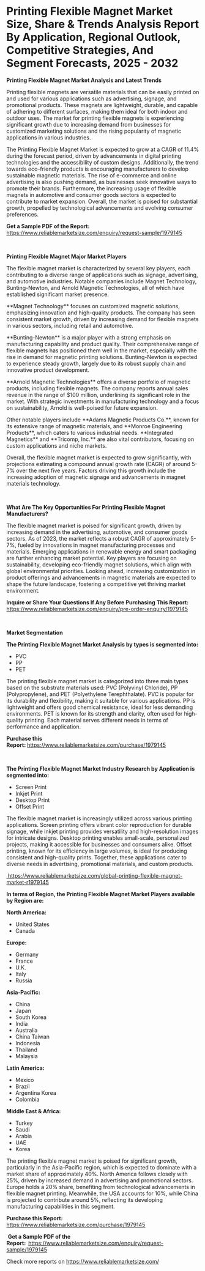 <p><h1>Printing Flexible Magnet Market Size, Share & Trends Analysis Report By Application, Regional Outlook, Competitive Strategies, And Segment Forecasts, 2025 - 2032</h1></p><p><strong>Printing Flexible Magnet Market Analysis and Latest Trends</strong></p>
<p><p>Printing flexible magnets are versatile materials that can be easily printed on and used for various applications such as advertising, signage, and promotional products. These magnets are lightweight, durable, and capable of adhering to different surfaces, making them ideal for both indoor and outdoor uses. The market for printing flexible magnets is experiencing significant growth due to increasing demand from businesses for customized marketing solutions and the rising popularity of magnetic applications in various industries.</p><p>The Printing Flexible Magnet Market is expected to grow at a CAGR of 11.4% during the forecast period, driven by advancements in digital printing technologies and the accessibility of custom designs. Additionally, the trend towards eco-friendly products is encouraging manufacturers to develop sustainable magnetic materials. The rise of e-commerce and online advertising is also pushing demand, as businesses seek innovative ways to promote their brands. Furthermore, the increasing usage of flexible magnets in automotive and consumer goods sectors is expected to contribute to market expansion. Overall, the market is poised for substantial growth, propelled by technological advancements and evolving consumer preferences.</p></p>
<p><strong>Get a Sample PDF of the Report:&nbsp;</strong> <a href="https://www.reliablemarketsize.com/enquiry/request-sample/1979145?utm_campaign=2317&utm_medium=2&utm_source=Github&utm_content=ia&utm_term=28032025&utm_id=printing-flexible-magnet">https://www.reliablemarketsize.com/enquiry/request-sample/1979145</a></p>
<p>&nbsp;</p>
<p><strong>Printing Flexible Magnet Major Market Players</strong></p>
<p><p>The flexible magnet market is characterized by several key players, each contributing to a diverse range of applications such as signage, advertising, and automotive industries. Notable companies include Magnet Technology, Bunting-Newton, and Arnold Magnetic Technologies, all of which have established significant market presence.</p><p>**Magnet Technology** focuses on customized magnetic solutions, emphasizing innovation and high-quality products. The company has seen consistent market growth, driven by increasing demand for flexible magnets in various sectors, including retail and automotive.</p><p>**Bunting-Newton** is a major player with a strong emphasis on manufacturing capability and product quality. Their comprehensive range of flexible magnets has positioned them well in the market, especially with the rise in demand for magnetic printing solutions. Bunting-Newton is expected to experience steady growth, largely due to its robust supply chain and innovative product development.</p><p>**Arnold Magnetic Technologies** offers a diverse portfolio of magnetic products, including flexible magnets. The company reports annual sales revenue in the range of $100 million, underlining its significant role in the market. With strategic investments in manufacturing technology and a focus on sustainability, Arnold is well-poised for future expansion.</p><p>Other notable players include **Adams Magnetic Products Co.**, known for its extensive range of magnetic materials, and **Monroe Engineering Products**, which caters to various industrial needs. **Integrated Magnetics** and **Tricomp, Inc.** are also vital contributors, focusing on custom applications and niche markets.</p><p>Overall, the flexible magnet market is expected to grow significantly, with projections estimating a compound annual growth rate (CAGR) of around 5-7% over the next five years. Factors driving this growth include the increasing adoption of magnetic signage and advancements in magnet materials technology.</p></p>
<p>&nbsp;</p>
<p><strong>What Are The Key Opportunities For Printing Flexible Magnet Manufacturers?</strong></p>
<p><p>The flexible magnet market is poised for significant growth, driven by increasing demand in the advertising, automotive, and consumer goods sectors. As of 2023, the market reflects a robust CAGR of approximately 5-7%, fueled by innovations in magnet manufacturing processes and materials. Emerging applications in renewable energy and smart packaging are further enhancing market potential. Key players are focusing on sustainability, developing eco-friendly magnet solutions, which align with global environmental priorities. Looking ahead, increasing customization in product offerings and advancements in magnetic materials are expected to shape the future landscape, fostering a competitive yet thriving market environment.</p></p>
<p><strong>Inquire or Share Your Questions If Any Before Purchasing This Report:</strong> <a href="https://www.reliablemarketsize.com/enquiry/pre-order-enquiry/1979145?utm_campaign=2317&utm_medium=2&utm_source=Github&utm_content=ia&utm_term=28032025&utm_id=printing-flexible-magnet">https://www.reliablemarketsize.com/enquiry/pre-order-enquiry/1979145</a></p>
<p>&nbsp;</p>
<p><strong>Market Segmentation</strong></p>
<p><strong>The Printing Flexible Magnet Market Analysis by types is segmented into:</strong></p>
<p><ul><li>PVC</li><li>PP</li><li>PET</li></ul></p>
<p><p>The printing flexible magnet market is categorized into three main types based on the substrate materials used: PVC (Polyvinyl Chloride), PP (Polypropylene), and PET (Polyethylene Terephthalate). PVC is popular for its durability and flexibility, making it suitable for various applications. PP is lightweight and offers good chemical resistance, ideal for less demanding environments. PET is known for its strength and clarity, often used for high-quality printing. Each material serves different needs in terms of performance and application.</p></p>
<p><strong>Purchase this Report:&nbsp;</strong><a href="https://www.reliablemarketsize.com/purchase/1979145?utm_campaign=2317&utm_medium=2&utm_source=Github&utm_content=ia&utm_term=28032025&utm_id=printing-flexible-magnet">https://www.reliablemarketsize.com/purchase/1979145</a></p>
<p>&nbsp;</p>
<p><strong>The Printing Flexible Magnet Market Industry Research by Application is segmented into:</strong></p>
<p><ul><li>Screen Print</li><li>Inkjet Print</li><li>Desktop Print</li><li>Offset Print</li></ul></p>
<p><p>The flexible magnet market is increasingly utilized across various printing applications. Screen printing offers vibrant color reproduction for durable signage, while inkjet printing provides versatility and high-resolution images for intricate designs. Desktop printing enables small-scale, personalized projects, making it accessible for businesses and consumers alike. Offset printing, known for its efficiency in large volumes, is ideal for producing consistent and high-quality prints. Together, these applications cater to diverse needs in advertising, promotional materials, and custom products.</p></p>
<p><a href="https://www.reliablemarketsize.com/global-printing-flexible-magnet-market-r1979145?utm_campaign=2317&utm_medium=2&utm_source=Github&utm_content=ia&utm_term=28032025&utm_id=printing-flexible-magnet">&nbsp;https://www.reliablemarketsize.com/global-printing-flexible-magnet-market-r1979145</a></p>
<p><strong>In terms of Region, the Printing Flexible Magnet Market Players available by Region are:</strong></p>
<p>
    <p> <strong> North America: </strong>
        <ul>
            <li>United States</li>
            <li>Canada</li>
        </ul>
        </p> 
    <p> <strong> Europe: </strong>
        <ul>
            <li>Germany</li>
            <li>France</li>
            <li>U.K.</li>
            <li>Italy</li>
            <li>Russia</li>
        </ul>
        </p> 
    <p> <strong> Asia-Pacific: </strong>
        <ul>
            <li>China</li>
            <li>Japan</li>
            <li>South Korea</li>
            <li>India</li>
            <li>Australia</li>
            <li>China Taiwan</li>
            <li>Indonesia</li>
            <li>Thailand</li>
            <li>Malaysia</li>
        </ul>
        </p> 
    <p> <strong> Latin America: </strong>
        <ul>
            <li>Mexico</li>
            <li>Brazil</li>
            <li>Argentina Korea</li>
            <li>Colombia</li>
        </ul>
        </p> 
    <p> <strong> Middle East & Africa: </strong>
        <ul>
            <li>Turkey</li>
            <li>Saudi</li>
            <li>Arabia</li>
            <li>UAE</li>
            <li>Korea</li>
        </ul>
    </p>
    </p>
<p><p>The printing flexible magnet market is poised for significant growth, particularly in the Asia-Pacific region, which is expected to dominate with a market share of approximately 40%. North America follows closely with 25%, driven by increased demand in advertising and promotional sectors. Europe holds a 20% share, benefiting from technological advancements in flexible magnet printing. Meanwhile, the USA accounts for 10%, while China is projected to contribute around 5%, reflecting its developing manufacturing capabilities in this segment.</p></p>
<p><strong>Purchase this Report: </strong><a href="https://www.reliablemarketsize.com/purchase/1979145?utm_campaign=2317&utm_medium=2&utm_source=Github&utm_content=ia&utm_term=28032025&utm_id=printing-flexible-magnet">https://www.reliablemarketsize.com/purchase/1979145</a></p>
<p>&nbsp;<strong>Get a Sample PDF of the Report:&nbsp;&nbsp;</strong><a href="https://www.reliablemarketsize.com/enquiry/request-sample/1979145?utm_campaign=2317&utm_medium=2&utm_source=Github&utm_content=ia&utm_term=28032025&utm_id=printing-flexible-magnet">https://www.reliablemarketsize.com/enquiry/request-sample/1979145</a></p>
<p><strong></strong></p>
<p>Check more reports on <a href="https://www.reliablemarketsize.com/?utm_campaign=2317&utm_medium=2&utm_source=Github&utm_content=ia&utm_term=28032025&utm_id=printing-flexible-magnet">https://www.reliablemarketsize.com/</a></p>